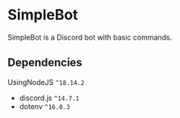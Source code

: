 # SimpleBot

SimpleBot is a Discord bot with basic commands.

## Dependencies

UsingNodeJS `^18.14.2`

- discord.js `^14.7.1`
- dotenv `^16.0.3`
